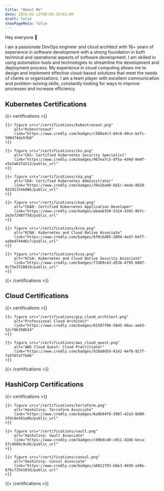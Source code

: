 ```yaml
---
title: "About Me"
date: 2019-01-13T00:05:15+01:00
draft: false
showPageMeta: false
---
```


Hey everyone 👋

I am a passionate DevOps engineer and cloud architect with 18+ years of experience in software development with a strong foundation in both technical and operational aspects of software development.
I am skilled in using automation tools and technologies to streamline the development and deployment process.
My experience in cloud computing allows me to design and implement effective cloud-based solutions that meet the needs of clients or organizations.
I am a team player with excellent communication and problem-solving skills, constantly looking for ways to improve processes and increase efficiency.

## Kubernetes Certifications

{{< certifications >}}

    {{< figure src="/certifications/kubestronaut.png"
        alt="Kubestronaut"
        link="https://www.credly.com/badges/c588a4c3-84c6-49ce-befc-500d74da5fb8"
    >}}

    {{< figure src="/certifications/cks.png"
        alt="CKS: Certified Kubernetes Security Specialist"
        link="https://www.credly.com/badges/967ea7c5-8f5a-4d4d-8e0f-e5e2a61fa513/public_url"
    >}}
    
    {{< figure src="/certifications/cka.png" 
        alt="CKA: Certified Kubernetes Administrator" 
        link="https://www.credly.com/badges/39e2ba48-6d1c-4eeb-8820-9329137eb08b/public_url" 
    >}}
    
    {{< figure src="/certifications/ckad.png" 
        alt="CKAD: Certified Kubernetes Application Developer" 
        link="https://www.credly.com/badges/abaeb350-5324-4392-867c-3e3e7248f758/public_url" 
    >}}
    
    {{< figure src="/certifications/kcna.png" 
        alt="KCNA: Kubernetes and Cloud Native Associate" 
        link="https://www.credly.com/badges/6f0cbd05-2894-4ed7-b4f7-aa9ed744d6c7/public_url" 
    >}}
    
    {{< figure src="/certifications/kcsa.png" 
        alt="KCSA: Kubernetes and Cloud Native Security Associate" 
        link="https://www.credly.com/badges/f7d89c43-d53b-4795-b607-0cf5e3720019/public_url" 
    >}}
    
{{< /certifications >}}

## Cloud Certifications

{{< certifications >}}

    {{< figure src="/certifications/gcp_cloud_architect.png"
        alt="Professional Cloud Architect"
        link="https://www.credly.com/badges/01597f06-58d5-49ac-ae63-52cf8b350b24"
    >}}

    {{< figure src="/certifications/aws_cloud_quest.png"
        alt="AWS Cloud Quest: Cloud Practitioner"
        link="https://www.credly.com/badges/920a0d5d-8142-44f8-927f-7a5f6fa7f6d6"
    >}}

{{< /certifications >}}

## HashiCorp Certifications

{{< certifications >}}

    {{< figure src="/certifications/terraform.png" 
        alt="HashiCorp: Terraform Associate" 
        link="https://www.credly.com/badges/6e8b94f8-3987-42a3-8d00-3fdc9e591e0b/public_url" 
    >}}
    
    {{< figure src="/certifications/vault.png" 
        alt="HashiCorp: Vault Associate" 
        link="https://www.credly.com/badges/c99bdc40-c011-41b6-beca-57cd606c9cdb/public_url" 
    >}}
    
    {{< figure src="/certifications/consul.png" 
        alt="HashiCorp: Consul Associate" 
        link="https://www.credly.com/badges/a0812793-bbb3-4650-a30e-676c7354183d/public_url" 
    >}}

{{< /certifications >}}
